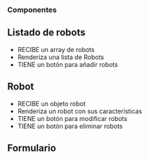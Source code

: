 ### Componentes

## Listado de robots

- RECIBE un array de robots
- Renderiza una lista de Robots
- TIENE un botón para añadir robots

## Robot

- RECIBE un objeto robot
- Renderiza un robot con sus características
- TIENE un botón para modificar robots
- TIENE un botón para eliminar robots

## Formulario
